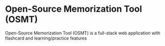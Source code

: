 # Open-Source Memorization Tool (OSMT)
Open-Source Memorization Tool (OSMT) is a full-stack web application with flashcard and learning/practice features
